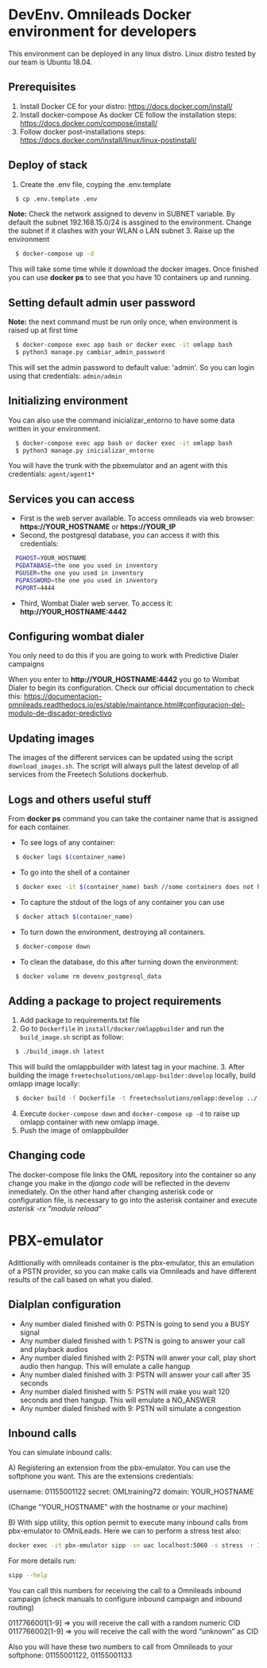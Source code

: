 # DevEnv. Omnileads Docker environment for developers

This environment can be deployed in any linux distro. Linux distro tested by our team is Ubuntu 18.04.

## Prerequisites

1. Install Docker CE for your distro: https://docs.docker.com/install/
2. Install docker-compose
    As docker CE follow the installation steps: https://docs.docker.com/compose/install/
3. Follow docker post-installations steps: https://docs.docker.com/install/linux/linux-postinstall/

## Deploy of stack

1. Create the .env file, coyping the .env.template
```sh
  $ cp .env.template .env
```
**Note:** Check the network assigned to devenv in SUBNET variable. By default the subnet 192.168.15.0/24 is assgined to the environment. Change the subnet if it clashes with your WLAN o LAN subnet
3. Raise up the environment
```sh
  $ docker-compose up -d
```
This will take some time while it download the docker images. Once finished you can use **docker ps** to see that you have 10 containers up and running.

## Setting default admin user password

**Note:** the next command must be run only once, when environment is raised up at first time

```sh
  $ docker-compose exec app bash or docker exec -it omlapp bash
  $ python3 manage.py cambiar_admin_password
```
This will set the admin password to default value: 'admin'. So you can login using that credentials: `admin/admin`

## Initializing environment

You can also use the command inicializar_entorno to have some data written in your environment.

```sh
  $ docker-compose exec app bash or docker exec -it omlapp bash
  $ python3 manage.py inicializar_entorno
```
You will have the trunk with the pbxemulator and an agent with this credentials:
`agent/agent1*`

## Services you can access

* First is the web server available. To access omnileads via web browser: **https://YOUR_HOSTNAME** or **https://YOUR_IP**
* Second, the postgresql database, you can access it with this credentials:
```sh
  PGHOST=YOUR_HOSTNAME
  PGDATABASE=the one you used in inventory
  PGUSER=the one you used in inventory
  PGPASSWORD=the one you used in inventory
  PGPORT=4444
```
* Third, Wombat Dialer web server. To access it: **http://YOUR_HOSTNAME:4442**

## Configuring wombat dialer

You only need to do this if you are going to work with Predictive Dialer campaigns

When you enter to **http://YOUR_HOSTNAME:4442** you go to Wombat Dialer to begin its configuration. Check our official documentation to check this: https://documentacion-omnileads.readthedocs.io/es/stable/maintance.html#configuracion-del-modulo-de-discador-predictivo

## Updating images

The images of the different services can be updated using the script `download_images.sh`. The script will always pull the latest develop of all services from the Freetech Solutions dockerhub.

## Logs and others useful stuff

From **docker ps** command you can take the container name that is assigned for each container.

* To see logs of any container:
```sh
  $ docker logs $(container_name)
```
* To go into the shell of a container
```sh
  $ docker exec -it $(container_name) bash //some containers does not have bash installed, use sh instead
```
* To capture the stdout of the logs of any container you can use
```sh
  $ docker attach $(container_name)
```
* To turn down the environment, destroying all containers.
```sh
  $ docker-compose down
```
* To clean the database, do this after turning down the environment:
```sh
  $ docker volume rm devenv_postgresql_data
```

## Adding a package to project requirements

1. Add package to requirements.txt file
2. Go to `Dockerfile` in `install/docker/omlappbuilder` and run the `build_image.sh` script as follow:
```sh
  $ ./build_image.sh latest
```
This will build the omlappbuilder with latest tag in your machine.
3. After building the image `freetechsolutions/omlapp-builder:develop` locally, build omlapp image locally:
```sh
  $ docker build -f Dockerfile -t freetechsolutions/omlapp:develop ../..
```
4. Execute `docker-compose down` and `docker-compose up -d` to raise up omlapp container with new omlapp image.
5. Push the image of omlappbuilder

## Changing code

The docker-compose file links the OML repository into the container so any change you make in the *django code* will be reflected in the devenv inmediately.
On the other hand after changing asterisk code or configuration file, is necessary to go into the asterisk container and execute *asterisk -rx "module reload"*

# PBX-emulator

Adittionally with omnileads container is the pbx-emulator, this an emulation of a PSTN provider, so you can make calls via Omnileads and have different results of the call based on what you dialed.

## Dialplan configuration

  - Any number dialed finished with 0: PSTN is going to send you a BUSY signal
  - Any number dialed finished with 1: PSTN is going to answer your call and playback audios
  - Any number dialed finished with 2: PSTN will anwer your call, play short audio then hangup. This will emulate a calle hangup
  -  Any number dialed finished with 3: PSTN will answer your call after 35 seconds
  - Any number dialed finished with 5: PSTN will make you wait 120 seconds and then hangup. This will emulate a NO_ANSWER
  - Any number dialed finished with 9: PSTN will simulate a congestion

## Inbound calls

You can simulate inbound calls:

A) Registering an extension from the pbx-emulator. You can use the softphone you want. This are the extensions credentials:

  username: 01155001122
  secret: OMLtraining72
  domain: YOUR_HOSTNAME

(Change "YOUR_HOSTNAME" with the hostname or your machine)

B) With sipp utility, this option permit to execute many inbound calls from pbx-emulator to OMniLeads. Here we can to perform a stress test also:

```sh
docker exec -it pbx-emulator sipp -sn uac localhost:5060 -s stress -r 1 -d 60000 -l 10
```

For more details run:

```sh
sipp --help
```

You can call this numbers for receiving the call to a Omnileads inbound campaign (check manuals to configure inbound campaign and inbound routing)

  0117766001[1-9] => you will receive the call with a random numeric CID
  0117766002[1-9] => you will receive the call with the word “unknown” as CID

Also you will have these two numbers to call from Omnileads to your softphone: 01155001122, 01155001133
